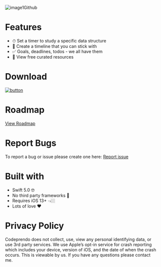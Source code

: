 ![image1Github](https://user-images.githubusercontent.com/9616943/91914774-b75ae800-ec6d-11ea-93c1-ab09d0749087.png)

# Features
- ⏱ Set a timer to study a specific data structure
- 📱 Create a timeline that you can stick with
- ✅ Goals, deadlines, todos - we all have them
- 🌟 View free curated resources

# Download 
[![button](https://user-images.githubusercontent.com/9616943/53190156-ce6f4300-35bd-11e9-881b-81c41cfaf025.png)](https://apps.apple.com/us/app/id1514512697)

# Roadmap 
[View Roadmap](https://github.com/gdelarosa/CodeprendoApp/wiki/Roadmap)

# Report Bugs 
To report a bug or issue please create one here: [Report issue](https://github.com/gdelarosa/CodeprendoApp/issues)


# Built with
- Swift 5.0 🤓
- No third party frameworks 🚫
- Requires iOS 13+ 👈🏼
- Lots of love ❤️


# Privacy Policy                                                                         
Codeprendo does not collect, use, view any personal identifying data, or use 3rd party services. We use Apple’s opt-in service for crash reporting which includes your device, version of iOS, and the date of when the crash occurs. This is viewable by us. If you have any questions please contact me.
